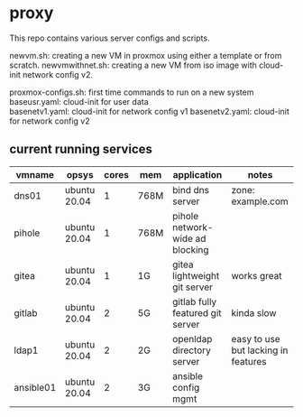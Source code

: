 # proxy
This repo contains various server configs and scripts.

newvm.sh: creating a new VM in proxmox using either a template or from scratch.
newvmwithnet.sh: creating a new VM from iso image with cloud-init network config v2.

proxmox-configs.sh: first time commands to run on a new system  
baseusr.yaml: cloud-init for user data  
basenetv1.yaml: cloud-init for network config v1
basenetv2.yaml: cloud-init for network config v2

## current running services

| vmname | opsys | cores | mem | application | notes |
|---|---|---|---|---|---|
| dns01 | ubuntu 20.04 | 1 | 768M | bind dns server | zone: example.com |
| pihole | ubuntu 20.04 | 1 | 768M | pihole network-wide ad blocking |  |
| gitea | ubuntu 20.04 | 1 | 1G | gitea lightweight git server | works great |
| gitlab | ubuntu 20.04 | 2 | 5G | gitlab fully featured git server | kinda slow |
| ldap1 | ubuntu 20.04 | 2 | 2G | openldap directory server | easy to use but lacking in features |
| ansible01 | ubuntu 20.04 | 2 | 3G | ansible config mgmt |  |
